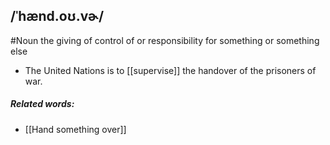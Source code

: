 ## /ˈhænd.oʊ.vɚ/
#Noun 
the giving of control of or responsibility for something or something else

- The United Nations is to [[supervise]] the handover of the prisoners of war.

##### Related words:
- [[Hand something over]]